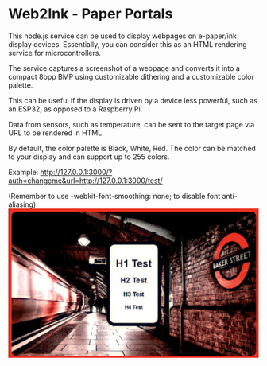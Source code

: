 # Web2Ink - Paper Portals

This node.js service can be used to display webpages on e-paper/ink display devices.
Essentially, you can consider this as an HTML rendering service for microcontrollers.

The service captures a screenshot of a webpage and converts it into a compact 8bpp BMP using customizable dithering and a customizable color palette.

This can be useful if the display is driven by a device less powerful, such as an ESP32, as opposed to a Raspberry Pi.

Data from sensors, such as temperature, can be sent to the target page via URL to be rendered in HTML.

By default, the color palette is Black, White, Red.
The color can be matched to your display and can support up to 255 colors.

Example:
http://127.0.0.1:3000/?auth=changeme&url=http://127.0.0.1:3000/test/

(Remember to use  -webkit-font-smoothing: none; to disable font anti-aliasing)
<img src="screen3.png">

